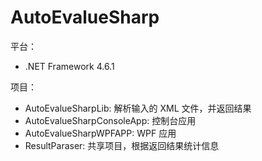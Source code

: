 # AutoEvalueSharp

平台：
- .NET Framework 4.6.1

项目：
- AutoEvalueSharpLib: 解析输入的 XML 文件，并返回结果
- AutoEvalueSharpConsoleApp: 控制台应用
- AutoEvalueSharpWPFAPP: WPF 应用
- ResultParaser: 共享项目，根据返回结果统计信息